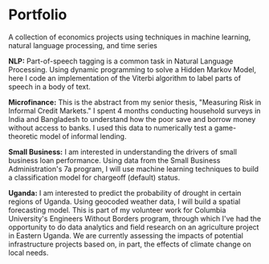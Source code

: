 # Portfolio
A collection of economics projects using techniques in machine learning, natural language processing, and time series

**NLP:**  Part-of-speech tagging is a common task in Natural Language Processing. Using dynamic programming to solve a Hidden Markov Model, here I code an implementation of the Viterbi algorithm to label parts of speech in a body of text.

**Microfinance:**  This is the abstract from my senior thesis, "Measuring Risk in Informal Credit Markets." I spent 4 months conducting household surveys in India and Bangladesh to understand how the poor save and borrow money without access to banks. I used this data to numerically test a game-theoretic model of informal lending.

**Small Business:**  I am interested in understanding the drivers of small business loan performance. Using data from the Small Business Administration's 7a program, I will use machine learning techniques to build a classification model for chargeoff (default) status.

**Uganda:**  I am interested to predict the probability of drought in certain regions of Uganda. Using geocoded weather data, I will build a spatial forecasting model. This is part of my volunteer work for Columbia University's Engineers Without Borders program, through which I've had the opportunity to do data analytics and field research on an agriculture project in Eastern Uganda. We are currently assessing the impacts of potential infrastructure projects based on, in part, the effects of climate change on local needs.
